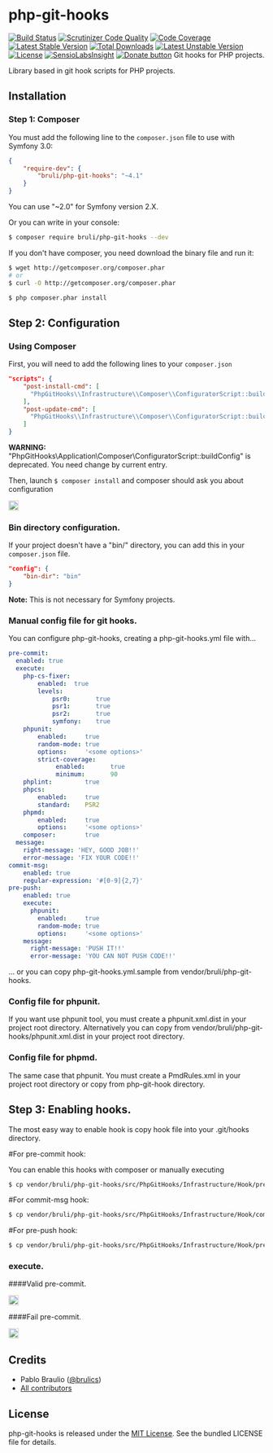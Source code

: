 php-git-hooks
=============
[![Build Status](https://travis-ci.org/bruli/php-git-hooks.svg?branch=master)](https://travis-ci.org/bruli/php-git-hooks)
[![Scrutinizer Code Quality](https://scrutinizer-ci.com/g/bruli/php-git-hooks/badges/quality-score.png?b=master)](https://scrutinizer-ci.com/g/bruli/php-git-hooks/?branch=master)
[![Code Coverage](https://scrutinizer-ci.com/g/bruli/php-git-hooks/badges/coverage.png?b=master)](https://scrutinizer-ci.com/g/bruli/php-git-hooks/?branch=master)
[![Latest Stable Version](https://poser.pugx.org/bruli/php-git-hooks/v/stable.svg)](https://packagist.org/packages/bruli/php-git-hooks) [![Total Downloads](https://poser.pugx.org/bruli/php-git-hooks/downloads)](https://packagist.org/packages/bruli/php-git-hooks) [![Latest Unstable Version](https://poser.pugx.org/bruli/php-git-hooks/v/unstable.svg)](https://packagist.org/packages/bruli/php-git-hooks) [![License](https://poser.pugx.org/bruli/php-git-hooks/license.svg)](https://packagist.org/packages/bruli/php-git-hooks)
[![SensioLabsInsight](https://insight.sensiolabs.com/projects/584eb4ce-7de2-4bb0-9728-5e8be8e4ca3f/mini.png)](https://insight.sensiolabs.com/projects/584eb4ce-7de2-4bb0-9728-5e8be8e4ca3f)
[![Donate button](https://www.paypalobjects.com/en_US/i/btn/btn_donateCC_LG.gif)](https://www.paypal.me/brulics)
Git hooks for PHP projects.

Library based in git hook scripts for PHP projects.

## Installation

### Step 1: Composer

You must add the following line to the `composer.json` file to use with Symfony 3.0:

```json
{
    "require-dev": {
        "bruli/php-git-hooks": "~4.1"
    }
}
```
You can use "~2.0" for Symfony version 2.X.

Or you can write in your console:

```bash
$ composer require bruli/php-git-hooks --dev
```

If you don't have composer, you need download the  binary file and run it:

```bash
$ wget http://getcomposer.org/composer.phar
# or
$ curl -O http://getcomposer.org/composer.phar

$ php composer.phar install
```

## Step 2: Configuration

### Using Composer

First, you will need to add the following lines to your `composer.json`

```json
"scripts": {
    "post-install-cmd": [
      "PhpGitHooks\\Infrastructure\\Composer\\ConfiguratorScript::buildConfig"
    ],
    "post-update-cmd": [
      "PhpGitHooks\\Infrastructure\\Composer\\ConfiguratorScript::buildConfig"
    ]
}
```

**WARNING:** "PhpGitHooks\\Application\\Composer\\ConfiguratorScript::buildConfig" is deprecated. You need change by current entry.

Then, launch `$ composer install` and composer should ask you about configuration

<img style="border:1px solid #ccc; padding:1px" src="https://raw.githubusercontent.com/bruli/php-git-hooks/master/Resources/docs/images/composer-config.png" />

### Bin directory configuration.

If your project doesn't have a "bin/" directory, you can add this in your `composer.json` file.

```json
"config": {
    "bin-dir": "bin"
}
```

**Note:** This is not necessary for Symfony projects.

### Manual config file for git hooks.

You can configure php-git-hooks, creating a php-git-hooks.yml file with...

```yaml
pre-commit:
  enabled: true
  execute:
    php-cs-fixer:
        enabled:  true
        levels:
            psr0:       true
            psr1:       true
            psr2:       true
            symfony:    true
    phpunit:
        enabled:     true
        random-mode: true
        options:     '<some options>'
        strict-coverage:
             enabled:       true
             minimum:       90
    phplint:         true
    phpcs:
        enabled:     true
        standard:    PSR2
    phpmd:
        enabled:     true
        options:     '<some options>'
    composer:        true
  message:
    right-message: 'HEY, GOOD JOB!!'
    error-message: 'FIX YOUR CODE!!'
commit-msg:
    enabled: true
    regular-expression: '#[0-9]{2,7}'
pre-push:
    enabled: true
    execute:
      phpunit:
        enabled:     true
        random-mode: true
        options:     '<some options>'
    message:
      right-message: 'PUSH IT!!'
      error-message: 'YOU CAN NOT PUSH CODE!!'
```

... or you can copy php-git-hooks.yml.sample from vendor/bruli/php-git-hooks.

### Config file for phpunit.

If you want use phpunit tool, you must create a phpunit.xml.dist in your project root directory.
Alternatively you can copy from vendor/bruli/php-git-hooks/phpunit.xml.dist in your project root directory.

### Config file for phpmd.

The same case that phpunit. You must create a PmdRules.xml in your project root directory or copy from php-git-hook directory.

## Step 3: Enabling hooks.

The most easy way to enable hook is copy hook file into your .git/hooks directory.

#For pre-commit hook:

You can enable this hooks with composer or manually executing

```bash
$ cp vendor/bruli/php-git-hooks/src/PhpGitHooks/Infrastructure/Hook/pre-commit .git/hooks
```

#For commit-msg hook:

```bash
$ cp vendor/bruli/php-git-hooks/src/PhpGitHooks/Infrastructure/Hook/commit-msg .git/hooks
```

#For pre-push hook:

```bash
$ cp vendor/bruli/php-git-hooks/src/PhpGitHooks/Infrastructure/Hook/pre-push .git/hooks
```

### execute.

####Valid pre-commit.

<img style="border:1px solid #ccc; padding:1px" src="https://raw.githubusercontent.com/bruli/php-git-hooks/master/Resources/docs/images/pre-commit.png" />

####Fail pre-commit.

<img style="border:1px solid #ccc; padding:1px" src="https://raw.githubusercontent.com/bruli/php-git-hooks/master/Resources/docs/images/pre-commit-failed.png" />

## Credits

* Pablo Braulio ([@brulics](https://twitter.com/brulics))
* [All contributors](https://github.com/bruli/php-git-hooks/graphs/contributors)

## License

php-git-hooks is released under the [MIT License](https://opensource.org/licenses/MIT). See the bundled LICENSE file for details.
